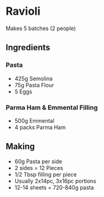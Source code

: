 # Ravioli

Makes 5 batches (2 people)

## Ingredients

### Pasta

* 425g Semolina
* 75g Pasta Flour
* 5 Eggs

### Parma Ham & Emmental Filling

* 500g Emmental
* 4 packs Parma Ham

## Making

* 60g Pasta per side
* 2 sides = 12 Pieces
* 1/2 Tbsp filling per piece
* Usually 2x14pc, 3x16pc portions
* 12-14 sheets = 720-840g pasta